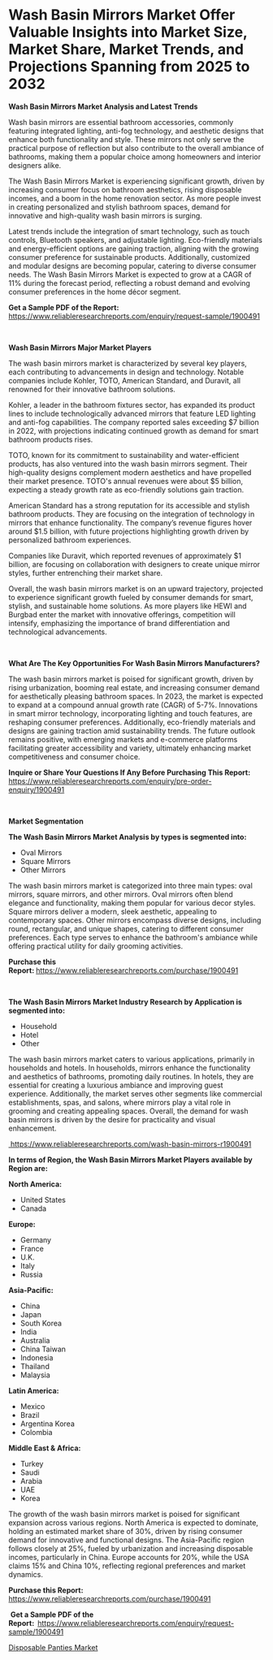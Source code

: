 <p><h1>Wash Basin Mirrors Market Offer Valuable Insights into Market Size, Market Share, Market Trends, and Projections Spanning from 2025 to 2032</h1></p><p><strong>Wash Basin Mirrors Market Analysis and Latest Trends</strong></p>
<p><p>Wash basin mirrors are essential bathroom accessories, commonly featuring integrated lighting, anti-fog technology, and aesthetic designs that enhance both functionality and style. These mirrors not only serve the practical purpose of reflection but also contribute to the overall ambiance of bathrooms, making them a popular choice among homeowners and interior designers alike.</p><p>The Wash Basin Mirrors Market is experiencing significant growth, driven by increasing consumer focus on bathroom aesthetics, rising disposable incomes, and a boom in the home renovation sector. As more people invest in creating personalized and stylish bathroom spaces, demand for innovative and high-quality wash basin mirrors is surging. </p><p>Latest trends include the integration of smart technology, such as touch controls, Bluetooth speakers, and adjustable lighting. Eco-friendly materials and energy-efficient options are gaining traction, aligning with the growing consumer preference for sustainable products. Additionally, customized and modular designs are becoming popular, catering to diverse consumer needs. The Wash Basin Mirrors Market is expected to grow at a CAGR of 11% during the forecast period, reflecting a robust demand and evolving consumer preferences in the home décor segment.</p></p>
<p><strong>Get a Sample PDF of the Report:&nbsp;</strong> <a href="https://www.reliableresearchreports.com/enquiry/request-sample/1900491?utm_campaign=2797&utm_medium=2&utm_source=Github&utm_content=ia&utm_term=05042025&utm_id=wash-basin-mirrors">https://www.reliableresearchreports.com/enquiry/request-sample/1900491</a></p>
<p>&nbsp;</p>
<p><strong>Wash Basin Mirrors Major Market Players</strong></p>
<p><p>The wash basin mirrors market is characterized by several key players, each contributing to advancements in design and technology. Notable companies include Kohler, TOTO, American Standard, and Duravit, all renowned for their innovative bathroom solutions.</p><p>Kohler, a leader in the bathroom fixtures sector, has expanded its product lines to include technologically advanced mirrors that feature LED lighting and anti-fog capabilities. The company reported sales exceeding $7 billion in 2022, with projections indicating continued growth as demand for smart bathroom products rises.</p><p>TOTO, known for its commitment to sustainability and water-efficient products, has also ventured into the wash basin mirrors segment. Their high-quality designs complement modern aesthetics and have propelled their market presence. TOTO's annual revenues were about $5 billion, expecting a steady growth rate as eco-friendly solutions gain traction.</p><p>American Standard has a strong reputation for its accessible and stylish bathroom products. They are focusing on the integration of technology in mirrors that enhance functionality. The company’s revenue figures hover around $1.5 billion, with future projections highlighting growth driven by personalized bathroom experiences.</p><p>Companies like Duravit, which reported revenues of approximately $1 billion, are focusing on collaboration with designers to create unique mirror styles, further entrenching their market share.</p><p>Overall, the wash basin mirrors market is on an upward trajectory, projected to experience significant growth fueled by consumer demands for smart, stylish, and sustainable home solutions. As more players like HEWI and Burgbad enter the market with innovative offerings, competition will intensify, emphasizing the importance of brand differentiation and technological advancements.</p></p>
<p>&nbsp;</p>
<p><strong>What Are The Key Opportunities For Wash Basin Mirrors Manufacturers?</strong></p>
<p><p>The wash basin mirrors market is poised for significant growth, driven by rising urbanization, booming real estate, and increasing consumer demand for aesthetically pleasing bathroom spaces. In 2023, the market is expected to expand at a compound annual growth rate (CAGR) of 5-7%. Innovations in smart mirror technology, incorporating lighting and touch features, are reshaping consumer preferences. Additionally, eco-friendly materials and designs are gaining traction amid sustainability trends. The future outlook remains positive, with emerging markets and e-commerce platforms facilitating greater accessibility and variety, ultimately enhancing market competitiveness and consumer choice.</p></p>
<p><strong>Inquire or Share Your Questions If Any Before Purchasing This Report:</strong> <a href="https://www.reliableresearchreports.com/enquiry/pre-order-enquiry/1900491?utm_campaign=2797&utm_medium=2&utm_source=Github&utm_content=ia&utm_term=05042025&utm_id=wash-basin-mirrors">https://www.reliableresearchreports.com/enquiry/pre-order-enquiry/1900491</a></p>
<p>&nbsp;</p>
<p><strong>Market Segmentation</strong></p>
<p><strong>The Wash Basin Mirrors Market Analysis by types is segmented into:</strong></p>
<p><ul><li>Oval Mirrors</li><li>Square Mirrors</li><li>Other Mirrors</li></ul></p>
<p><p>The wash basin mirrors market is categorized into three main types: oval mirrors, square mirrors, and other mirrors. Oval mirrors often blend elegance and functionality, making them popular for various decor styles. Square mirrors deliver a modern, sleek aesthetic, appealing to contemporary spaces. Other mirrors encompass diverse designs, including round, rectangular, and unique shapes, catering to different consumer preferences. Each type serves to enhance the bathroom's ambiance while offering practical utility for daily grooming activities.</p></p>
<p><strong>Purchase this Report:&nbsp;</strong><a href="https://www.reliableresearchreports.com/purchase/1900491?utm_campaign=2797&utm_medium=2&utm_source=Github&utm_content=ia&utm_term=05042025&utm_id=wash-basin-mirrors">https://www.reliableresearchreports.com/purchase/1900491</a></p>
<p>&nbsp;</p>
<p><strong>The Wash Basin Mirrors Market Industry Research by Application is segmented into:</strong></p>
<p><ul><li>Household</li><li>Hotel</li><li>Other</li></ul></p>
<p><p>The wash basin mirrors market caters to various applications, primarily in households and hotels. In households, mirrors enhance the functionality and aesthetics of bathrooms, promoting daily routines. In hotels, they are essential for creating a luxurious ambiance and improving guest experience. Additionally, the market serves other segments like commercial establishments, spas, and salons, where mirrors play a vital role in grooming and creating appealing spaces. Overall, the demand for wash basin mirrors is driven by the desire for practicality and visual enhancement.</p></p>
<p><a href="https://www.reliableresearchreports.com/wash-basin-mirrors-r1900491?utm_campaign=2797&utm_medium=2&utm_source=Github&utm_content=ia&utm_term=05042025&utm_id=wash-basin-mirrors">&nbsp;https://www.reliableresearchreports.com/wash-basin-mirrors-r1900491</a></p>
<p><strong>In terms of Region, the Wash Basin Mirrors Market Players available by Region are:</strong></p>
<p>
    <p> <strong> North America: </strong>
        <ul>
            <li>United States</li>
            <li>Canada</li>
        </ul>
        </p> 
    <p> <strong> Europe: </strong>
        <ul>
            <li>Germany</li>
            <li>France</li>
            <li>U.K.</li>
            <li>Italy</li>
            <li>Russia</li>
        </ul>
        </p> 
    <p> <strong> Asia-Pacific: </strong>
        <ul>
            <li>China</li>
            <li>Japan</li>
            <li>South Korea</li>
            <li>India</li>
            <li>Australia</li>
            <li>China Taiwan</li>
            <li>Indonesia</li>
            <li>Thailand</li>
            <li>Malaysia</li>
        </ul>
        </p> 
    <p> <strong> Latin America: </strong>
        <ul>
            <li>Mexico</li>
            <li>Brazil</li>
            <li>Argentina Korea</li>
            <li>Colombia</li>
        </ul>
        </p> 
    <p> <strong> Middle East & Africa: </strong>
        <ul>
            <li>Turkey</li>
            <li>Saudi</li>
            <li>Arabia</li>
            <li>UAE</li>
            <li>Korea</li>
        </ul>
    </p>
    </p>
<p><p>The growth of the wash basin mirrors market is poised for significant expansion across various regions. North America is expected to dominate, holding an estimated market share of 30%, driven by rising consumer demand for innovative and functional designs. The Asia-Pacific region follows closely at 25%, fueled by urbanization and increasing disposable incomes, particularly in China. Europe accounts for 20%, while the USA claims 15% and China 10%, reflecting regional preferences and market dynamics.</p></p>
<p><strong>Purchase this Report: </strong><a href="https://www.reliableresearchreports.com/purchase/1900491?utm_campaign=2797&utm_medium=2&utm_source=Github&utm_content=ia&utm_term=05042025&utm_id=wash-basin-mirrors">https://www.reliableresearchreports.com/purchase/1900491</a></p>
<p>&nbsp;<strong>Get a Sample PDF of the Report:&nbsp;&nbsp;</strong><a href="https://www.reliableresearchreports.com/enquiry/request-sample/1900491?utm_campaign=2797&utm_medium=2&utm_source=Github&utm_content=ia&utm_term=05042025&utm_id=wash-basin-mirrors">https://www.reliableresearchreports.com/enquiry/request-sample/1900491</a></p>
<p><strong></strong></p>
<p><p><a href="https://github.com/bholdsfofie/Market-Research-Report-List-1/blob/main/disposable-panties-market.md?utm_campaign=2797&utm_medium=2&utm_source=Github&utm_content=ia&utm_term=05042025&utm_id=wash-basin-mirrors">Disposable Panties Market</a></p></p>